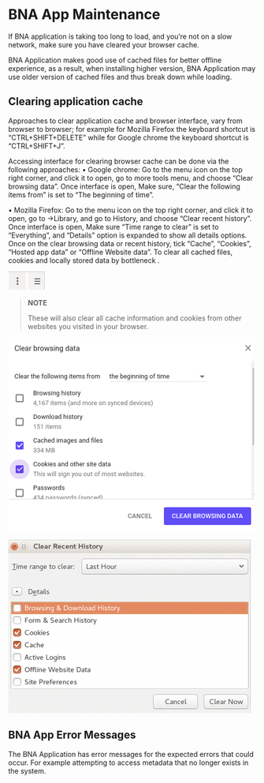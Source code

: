 # BNA App Maintenance

If BNA application is taking too long to load, and you’re not on a slow
network, make sure you have cleared your browser cache.

BNA Application makes good use of cached files for better offline
experience, as a result, when installing higher version, BNA Application
may use older version of cached files and thus break down while loading.

## Clearing application cache

Approaches to clear application cache and browser interface, vary from
browser to browser; for example for Mozilla Firefox the keyboard
shortcut is “CTRL+SHIFT+DELETE” while for Google chrome the keyboard
shortcut is “CTRL+SHIFT+J”.

Accessing interface for clearing browser cache can be done via the
following approaches:                • Google chrome​: Go to the menu
icon on the top right corner, and click it to open, go to more tools
menu, and choose “Clear browsing data”. Once interface is open, Make
sure, “Clear the following items from” is set to “The beginning of
time”.                                 

• Mozilla Firefox​: Go to the menu icon on the top right corner, and
click it to open, go to -\>Library, and go to History, and choose “Clear
recent history”. Once interface is open, Make sure “Time range to clear”
is set to “Everything”, and “Details” option is expanded to show all
details options. Once on the clear browsing data or recent history, tick
“Cache”, “Cookies”, “Hosted app data” or “Offline Website data”. To
clear all cached files, cookies and locally stored data by bottleneck
.        

 ![Menu icons in Google chrome and firefox  ](resources/images/image39.png)

> **NOTE**
>
> These will also clear all cache information
and cookies from other websites you visited in your browser.

![Google chrome interface for clearing browser cache ](resources/images/image45.png)

![Mozilla firefox interface for clearing browser cache ](resources/images/image32.png)

## BNA App Error Messages

The BNA Application has error messages for the expected errors that
could occur. For example attempting to access metadata that no longer
exists in the system.

